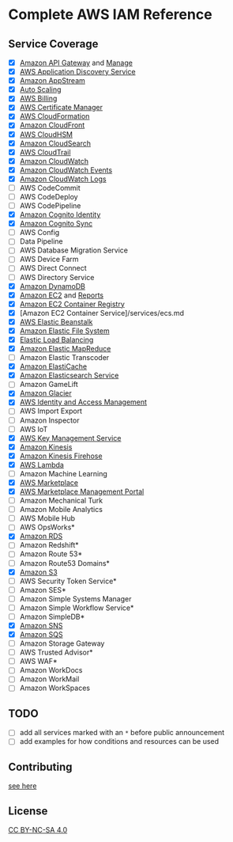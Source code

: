 # Complete AWS IAM Reference

## Service Coverage

- [x] [Amazon API Gateway](services/execute-api.md) and [Manage](services/apigateway.md)
- [x] [AWS Application Discovery Service](services/discovery.md)
- [x] [Amazon AppStream](services/appstream.md)
- [x] [Auto Scaling](services/autoscaling.md)
- [x] [AWS Billing](services/aws-portal.md)
- [x] [AWS Certificate Manager](services/acm.md)
- [x] [AWS CloudFormation](services/cloudformation.md)
- [x] [Amazon CloudFront](services/cloudfront.md)
- [x] [AWS CloudHSM](services/cloudhsm.md)
- [x] [Amazon CloudSearch](services/cloudsearch.md)
- [x] [AWS CloudTrail](services/cloudtrail.md)
- [x] [Amazon CloudWatch](services/cloudwatch.md)
- [x] [Amazon CloudWatch Events](services/events.md)
- [x] [Amazon CloudWatch Logs](services/logs.md)
- [ ] AWS CodeCommit
- [ ] AWS CodeDeploy
- [ ] AWS CodePipeline
- [x] [Amazon Cognito Identity](services/cognito-identity.md)
- [x] [Amazon Cognito Sync](services/cognito-sync.md)
- [ ] AWS Config
- [ ] Data Pipeline
- [ ] AWS Database Migration Service
- [ ] AWS Device Farm
- [ ] AWS Direct Connect
- [ ] AWS Directory Service
- [x] [Amazon DynamoDB](services/dynamodb.md)
- [x] [Amazon EC2](services/ec2.md) and [Reports](services/ec2-reports)
- [x] [Amazon EC2 Container Registry](services/ecr.md)
- [x] [Amazon EC2 Container Service]/services/ecs.md
- [x] [AWS Elastic Beanstalk](services/elasticbeanstalk.md)
- [x] [Amazon Elastic File System](services/elasticfilesystem.md)
- [x] [Elastic Load Balancing](services/elasticloadbalancing.md)
- [x] [Amazon Elastic MapReduce](services/elasticmapreduce.md)
- [ ] Amazon Elastic Transcoder
- [x] [Amazon ElastiCache](services/elasticache.md)
- [x] [Amazon Elasticsearch Service](services/es.md)
- [ ] Amazon GameLift
- [x] [Amazon Glacier](services/glacier.md)
- [x] [AWS Identity and Access Management](services/iam.md)
- [ ] AWS Import Export
- [ ] Amazon Inspector
- [ ] AWS IoT
- [x] [AWS Key Management Service](services/kms.md)
- [x] [Amazon Kinesis](services/kinesis.md)
- [x] [Amazon Kinesis Firehose](services/firehose.md)
- [x] [AWS Lambda](services/lambda.md)
- [ ] Amazon Machine Learning
- [x] [AWS Marketplace](services/aws-marketplace.md)
- [x] [AWS Marketplace Management Portal](services/aws-marketplace-management.md)
- [ ] Amazon Mechanical Turk
- [ ] Amazon Mobile Analytics
- [ ] AWS Mobile Hub
- [ ] AWS OpsWorks*
- [x] [Amazon RDS](services/rds.md)
- [ ] Amazon Redshift*
- [ ] Amazon Route 53*
- [ ] Amazon Route53 Domains*
- [x] [Amazon S3](services/s3.md)
- [ ] AWS Security Token Service*
- [ ] Amazon SES*
- [ ] Amazon Simple Systems Manager
- [ ] Amazon Simple Workflow Service*
- [ ] Amazon SimpleDB*
- [x] [Amazon SNS](services/sns.md)
- [x] [Amazon SQS](services/sqs.md)
- [ ] Amazon Storage Gateway
- [ ] AWS Trusted Advisor*
- [ ] AWS WAF*
- [ ] Amazon WorkDocs
- [ ] Amazon WorkMail
- [ ] Amazon WorkSpaces

## TODO

- [ ] add all services marked with an `*` before public announcement
- [ ] add examples for how conditions and resources can be used

## Contributing

[see here](CONTRIBUTING.md)

## License

[CC BY-NC-SA 4.0](LICENSE.md)
